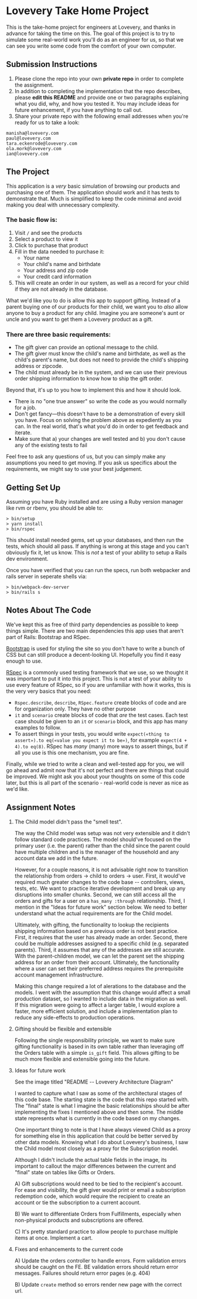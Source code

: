 # Lovevery Take Home Project

This is the take-home project for engineers at Lovevery, and thanks in advance for taking the time on this.  The
goal of this project is to try to simulate some real-world work you'll do as an engineer for us, so that we can
see you write some code from the comfort of your own computer.

## Submission Instructions

1. Please clone the repo into your own **private repo** in order to complete the assignment.
1. In addition to completing the implementation that the repo describes, please **edit this README** and provide one or two paragraphs explaining what you did, why, and how you tested it. You may include ideas for future enhancement, if you have anything to call out.
1. Share your private repo with the following email addresses when you're ready for us to take a look:

```
manisha@lovevery.com
paul@lovevery.com
tara.eckenrode@lovevery.com
ola.mork@lovevery.com
ian@lovevery.com
```

## The Project

This application is a *very* basic simulation of browsing our products and purchasing one of them.  The
application should work and it has tests to demonstrate that.  Much is simplified to keep the code minimal and
avoid making you deal with unnecessary complexity.

### The basic flow is:

1. Visit `/` and see the products
1. Select a product to view it
1. Click to purchase that product
1. Fill in the data needed to purchase it:
   - Your name
   - Your child's name and birthdate
   - Your address and zip code
   - Your credit card information
1. This will create an order in our system, as well as a record for your child if they are not already in the database.

What we'd like you to do is allow this app to support gifting.  Instead of a parent buying one of our products for
their child, we want you to *also* allow anyone to buy a product for any child. Imagine you are someone's aunt or
uncle and you want to get them a Lovevery product as a gift.

### There are three basic requirements:

* The gift giver can provide an optional message to the child.
* The gift giver must know the child's name and birthdate, as well as the child's parent's name, but does not need
to provide the child's shipping address or zipcode.
* The child must already be in the system, and we can use their previous order shipping information to know how to
ship the gift order.

Beyond that, it's up to you how to implement this and how it should look.

* There is no "one true answer" so write the code as you would normally for a job.
* Don't get fancy—this doesn't have to be a demonstration of every skill you have. Focus on solving the problem above as expediently as you can.  In the real world, that's what you'd do in order to get feedback and iterate.
* Make sure that a) your changes are well tested and b) you don't cause any of the existing tests to fail

Feel free to ask any questions of us, but you can simply make any assumptions you need to get moving. If you ask
us specifics about the requirements, we might say to use your best judgement.

## Getting Set Up

Assuming you have Ruby installed and are using a Ruby version manager like rvm or rbenv, you should be able to:

```
> bin/setup
> yarn install
> bin/rspec
```

This should install needed gems, set up your databases, and then run the tests, which should all pass.  If
anything is wrong at this stage and you can't obviously fix it, let us know.  This is *not* a test of your ability
to setup a Rails dev environment.

Once you have verified that you can run the specs, run both webpacker and rails server in seperate shells via:

```
> bin/webpack-dev-server
> bin/rails s
```

## Notes About The Code

We've kept this as free of third party dependencies as possible to keep things simple.  There are two main
dependencies this app uses that aren't part of Rails: Bootstrap and RSpec.

[Bootstrap](https://getbootstrap.com/) is used for styling the site so you don't have to write a bunch of CSS but
can still produce a decent-looking UI.  Hopefully you find it easy enough to use.

[RSpec](https://rspec.info) is a commonly used testing framework that we use, so we thought it was important to
put it into this project.  This is not a test of your ability to use every feature of RSpec, so if you are
unfamiliar with how it works, this is the very very basics that you need:

* `Rspec.describe`, `describe`, `RSpec.feature` create blocks of code and are for organization only.  They have no
other purpose
* `it` and `scenario` create blocks of code that *are* the test cases.  Each test case should be given to an `it`
or `scenario` block, and this app has many examples to follow.
* To assert things in your tests, you would write `expect(«thing to assert»).to eq(«value you expect it to be»)`, for example `expect(4 + 4).to eq(8)`.  RSpec has *many* (many) more ways to assert things, but if all you use is this one mechanism, you are fine.

Finally, while we tried to write a clean and well-tested app for you, we will go ahead and admit now that it's not
perfect and there are things that could be improved.  We might ask you about your thoughts on some of this code
later, but this is all part of the scenario - real-world code is never as nice as we'd like.

## Assignment Notes

1) The Child model didn't pass the "smell test". 
   
   The way the Child model was setup was not very extensible and it didn't follow standard code practices. The model should've focused on the primary user (i.e. the parent) rather than the child since the parent could have multiple children and is the manager of the household and any account data we add in the future.
   
   However, for a couple reasons, it is not advisable right now to transition the relationship from orders -> child to orders -> user. First, it would've required much greater changes to the code base -- controllers, views, tests, etc. We want to practice iterative development and break up any disruptions into smaller chunks. Second, we can still access all the orders and gifts for a user on a `has_many :through` relationship. Third, I mention in the "Ideas for future work" section below. We need to better understand what the actual requirements are for the Child model.

   Ultimately, with gifting, the functionality to lookup the recipients shipping information based on a previous order is not best practice. First, it requires that the user has already made an order. Second, there could be multiple addresses assigned to a specific child (e.g. separated parents). Third, it assumes that any of the addresses are still accurate. With the parent-children model, we can let the parent set the shipping address for an order from their account. Ultimately, the functionality where a user can set their preferred address requires the prerequisite account management infrastructure.

   Making this change required a lot of alerations to the database and the models. I went with the assumption that this change would affect a small production dataset, so I wanted to include data in the migration as well. If this migration were going to affect a larger table, I would explore a faster, more efficient solution, and include a implementation plan to reduce any side-effects to production operations.

2) Gifting should be flexible and extensible

   Following the single responsibility principle, we want to make sure gifting functionality is based in its own table rather than leveraging off the Orders table with a simple `is_gift` field. This allows gifting to be much more flexible and extensible going into the future.

3) Ideas for future work

   See the image titled "README -- Lovevery Architecture Diagram"

   I wanted to capture what I saw as some of the architectural stages of this code base. The starting state is the code that this repo started with. The "final" state is what I imagine the basic relationships should be after implementing the fixes I mentioned above and then some. The middle state represents what is currently in the code based on my changes.

   One important thing to note is that I have always viewed Child as a proxy for something else in this application that could be better served by other data models. Knowing what I do about Lovevery's business, I saw the Child model most closely as a proxy for the Subscription model.

   Although I didn't include the actual table fields in the image, its important to callout the major differences between the current and "final" state on tables like Gifts or Orders. 
   
   A) Gift subscriptions would need to be tied to the recipient's account. For ease and visibility, the gift giver would print or email a subscription redemption code, which would require the recipient to create an account or tie the subscription to a current account.

   B) We want to differentiate Orders from Fulfillments, especially when non-physical products and subscriptions are offered.

   C) It's pretty standard practice to allow people to purchase multiple items at once. Implement a cart.

4) Fixes and enhancements to the current code

   A) Update the orders controller to handle errors. Form validation errors should be caught on the FE. BE validation errors should return error messages. Failures should return error pages (e.g. 404)

   B) Update `create` method so errors render new page with the correct url.